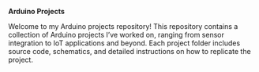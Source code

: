 **Arduino Projects**

Welcome to my Arduino projects repository! This repository contains a collection of Arduino projects I’ve worked on, ranging from sensor integration to IoT applications and beyond. Each project folder includes source code, schematics, and detailed instructions on how to replicate the project.
